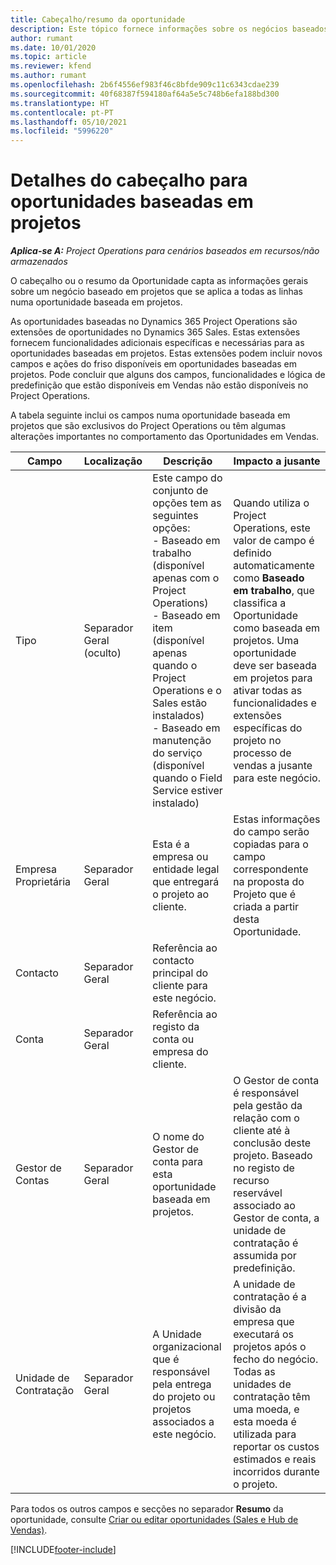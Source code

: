 ```yaml
---
title: Cabeçalho/resumo da oportunidade
description: Este tópico fornece informações sobre os negócios baseados em projetos e as linhas de oportunidade baseadas em projetos.
author: rumant
ms.date: 10/01/2020
ms.topic: article
ms.reviewer: kfend
ms.author: rumant
ms.openlocfilehash: 2b6f4556ef983f46c8bfde909c11c6343cdae239
ms.sourcegitcommit: 40f68387f594180af64a5e5c748b6efa188bd300
ms.translationtype: HT
ms.contentlocale: pt-PT
ms.lasthandoff: 05/10/2021
ms.locfileid: "5996220"
---
```

# <a name="header-details-for-project-based-opportunities"></a>Detalhes do cabeçalho para oportunidades baseadas em projetos

_**Aplica-se A:** Project Operations para cenários baseados em recursos/não armazenados_


O cabeçalho ou o resumo da Oportunidade capta as informações gerais sobre um negócio baseado em projetos que se aplica a todas as linhas numa oportunidade baseada em projetos.

As oportunidades baseadas no Dynamics 365 Project Operations são extensões de oportunidades no Dynamics 365 Sales. Estas extensões fornecem funcionalidades adicionais específicas e necessárias para as oportunidades baseadas em projetos. Estas extensões podem incluir novos campos e ações do friso disponíveis em oportunidades baseadas em projetos. Pode concluir que alguns dos campos, funcionalidades e lógica de predefinição que estão disponíveis em Vendas não estão disponíveis no Project Operations.

A tabela seguinte inclui os campos numa oportunidade baseada em projetos que são exclusivos do Project Operations ou têm algumas alterações importantes no comportamento das Oportunidades em Vendas.

| **Campo** | **Localização** | **Descrição** | **Impacto a jusante** |
| --- | --- | --- | --- |
| Tipo | Separador Geral (oculto) | Este campo do conjunto de opções tem as seguintes opções:</br>- Baseado em trabalho (disponível apenas com o Project Operations)</br>- Baseado em item (disponível apenas quando o Project Operations e o Sales estão instalados)</br>- Baseado em manutenção do serviço (disponível quando o Field Service estiver instalado) | Quando utiliza o Project Operations, este valor de campo é definido automaticamente como **Baseado em trabalho**, que classifica a Oportunidade como baseada em projetos. Uma oportunidade deve ser baseada em projetos para ativar todas as funcionalidades e extensões específicas do projeto no processo de vendas a jusante para este negócio. |
| Empresa Proprietária | Separador Geral | Esta é a empresa ou entidade legal que entregará o projeto ao cliente. | Estas informações do campo serão copiadas para o campo correspondente na proposta do Projeto que é criada a partir desta Oportunidade. |
| Contacto | Separador Geral | Referência ao contacto principal do cliente para este negócio. | |
| Conta | Separador Geral | Referência ao registo da conta ou empresa do cliente. | |
| Gestor de Contas | Separador Geral | O nome do Gestor de conta para esta oportunidade baseada em projetos. | O Gestor de conta é responsável pela gestão da relação com o cliente até à conclusão deste projeto. Baseado no registo de recurso reservável associado ao Gestor de conta, a unidade de contratação é assumida por predefinição. |
| Unidade de Contratação | Separador Geral | A Unidade organizacional que é responsável pela entrega do projeto ou projetos associados a este negócio. | A unidade de contratação é a divisão da empresa que executará os projetos após o fecho do negócio. Todas as unidades de contratação têm uma moeda, e esta moeda é utilizada para reportar os custos estimados e reais incorridos durante o projeto. |

Para todos os outros campos e secções no separador **Resumo** da oportunidade, consulte [Criar ou editar oportunidades (Sales e Hub de Vendas)](/dynamics365/sales-enterprise/create-edit-opportunity-sales).


[!INCLUDE[footer-include](../includes/footer-banner.md)]
